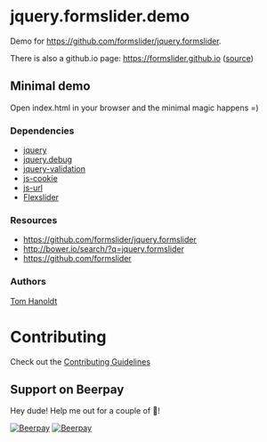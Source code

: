 # jquery.formslider.demo

Demo for https://github.com/formslider/jquery.formslider.

There is also a github.io page: https://formslider.github.io ([source](https://github.com/formslider/formslider.github.io.src))

## Minimal demo
Open index.html in your browser and the minimal magic happens =)


### Dependencies
  * [jquery](https://jquery.com)
  * [jquery.debug](https://github.com/creative-workflow/jquery.debug)
  * [jquery-validation](https://github.com/jquery-validation/jquery-validation)
  * [js-cookie](https://github.com/js-cookie/js-cookie)
  * [js-url](https://github.com/websanova/js-url)
  * [Flexslider](https://github.com/formslider/FlexSlider)

### Resources
  * https://github.com/formslider/jquery.formslider
  * http://bower.io/search/?q=jquery.formslider
  * https://github.com/formslider

### Authors

  [Tom Hanoldt](https://www.tomhanoldt.info)

# Contributing

Check out the [Contributing Guidelines](https://github.com/formslider/jquery.formslider/blob/master/docs/CONTRIBUTING.md)


## Support on Beerpay
Hey dude! Help me out for a couple of :beers:!

[![Beerpay](https://beerpay.io/formslider/jquery.formslider/badge.svg?style=beer)](https://beerpay.io/formslider/jquery.formslider)  [![Beerpay](https://beerpay.io/formslider/jquery.formslider/make-wish.svg?style=flat)](https://beerpay.io/formslider/jquery.formslider?focus=wish)
